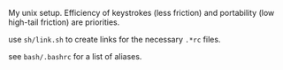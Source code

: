 My unix setup. Efficiency of keystrokes (less friction) and portability (low high-tail friction)
are priorities.

use `sh/link.sh` to create links for the necessary `.*rc` files. 

see `bash/.bashrc` for a list of aliases.

